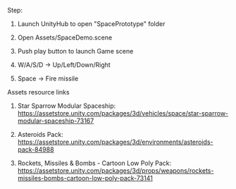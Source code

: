 Step:
1. Launch UnityHub to open "SpacePrototype" folder

2. Open Assets/SpaceDemo.scene

3. Push play button to launch Game scene

4. W/A/S/D -> Up/Left/Down/Right

5. Space -> Fire missile

Assets resource links
1. Star Sparrow Modular Spaceship:<br/>
https://assetstore.unity.com/packages/3d/vehicles/space/star-sparrow-modular-spaceship-73167

2. Asteroids Pack:<br/>
https://assetstore.unity.com/packages/3d/environments/asteroids-pack-84988

3. Rockets, Missiles & Bombs - Cartoon Low Poly Pack:<br/>
https://assetstore.unity.com/packages/3d/props/weapons/rockets-missiles-bombs-cartoon-low-poly-pack-73141
